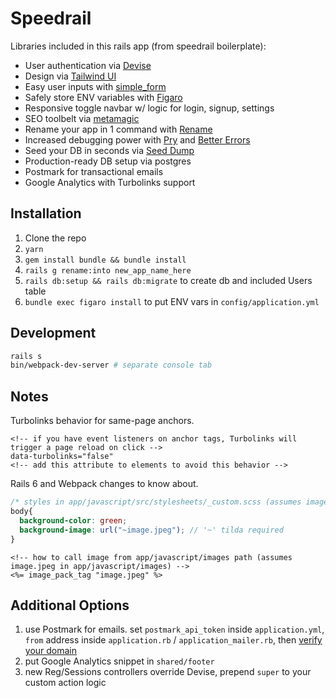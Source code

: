 # Speedrail

Libraries included in this rails app (from speedrail boilerplate):
* User authentication via [Devise](https://github.com/plataformatec/devise)
* Design via [Tailwind UI](https://tailwindui.com/)
* Easy user inputs with [simple_form](https://github.com/plataformatec/simple_form)
* Safely store ENV variables with [Figaro](https://github.com/laserlemon/figaro)
* Responsive toggle navbar w/ logic for login, signup, settings
* SEO toolbelt via [metamagic](https://github.com/lassebunk/metamagic)
* Rename your app in 1 command with [Rename](https://github.com/get/Rename)
* Increased debugging power with [Pry](https://github.com/pry/pry) and [Better Errors](https://github.com/charliesome/better_errors)
* Seed your DB in seconds via [Seed Dump](https://github.com/rroblak/seed_dump)
* Production-ready DB setup via postgres
* Postmark for transactional emails
* Google Analytics with Turbolinks support

## Installation
1. Clone the repo
2. `yarn`
3. `gem install bundle && bundle install`
4. `rails g rename:into new_app_name_here`
5. `rails db:setup && rails db:migrate` to create db and included Users table
6. `bundle exec figaro install` to put ENV vars in `config/application.yml`

## Development
```sh
rails s
bin/webpack-dev-server # separate console tab
```

## Notes
Turbolinks behavior for same-page anchors.

```
<!-- if you have event listeners on anchor tags, Turbolinks will trigger a page reload on click -->
data-turbolinks="false"
<!-- add this attribute to elements to avoid this behavior -->
```

Rails 6 and Webpack changes to know about.

```scss
/* styles in app/javascript/src/stylesheets/_custom.scss (assumes image.jpeg in app/javascript/images) */
body{
  background-color: green;
  background-image: url("~image.jpeg"); // '~' tilda required
}
```

```erb
<!-- how to call image from app/javascript/images path (assumes image.jpeg in app/javascript/images) -->
<%= image_pack_tag "image.jpeg" %>
```

## Additional Options
1. use Postmark for emails. set `postmark_api_token` inside `application.yml`, `from` address inside `application.rb` / `application_mailer.rb`, then [verify your domain](https://account.postmarkapp.com/signature_domains/initialize_verification)
2. put Google Analytics snippet in `shared/footer`
3. new Reg/Sessions controllers override Devise, prepend `super` to your custom action logic
